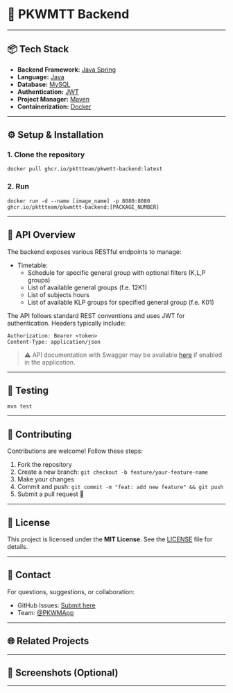 # 🚀 PKWMTT Backend

---

## 📦 Tech Stack

- **Backend Framework:** [Java Spring](https://spring.io/)
- **Language:** [Java](https://www.java.com/pl/)
- **Database:** [MySQL](https://www.mysql.com/)
- **Authentication:** [JWT](https://jwt.io/)
- **Project Manager:** [Maven](https://maven.apache.org/)
- **Containerization:** [Docker](https://www.docker.com/)

---

## ⚙️ Setup & Installation

### 1. Clone the repository

```shell
docker pull ghcr.io/pkttteam/pkwmtt-backend:latest
```

### 2. Run

```shell
docker run -d --name [image_name] -p 8080:8080 ghcr.io/pkttteam/pkwmttt-backend:[PACKAGE_NUMBER]
```

---

## 📮 API Overview

The backend exposes various RESTful endpoints to manage:

- Timetable:
    - Schedule for specific general group with optional filters (K,L,P groups)
    - List of available general groups (f.e. 12K1)
    - List of subjects hours
    - List of available KLP groups for specified general group (f.e. K01)

The API follows standard REST conventions and uses JWT for authentication. Headers typically include:

```
Authorization: Bearer <token>
Content-Type: application/json
```

> ⚠️ API documentation with Swagger may be available [here](http://localhost:8080/swagger-ui/index.html) if enabled in
> the application.

---

## 🧪 Testing

```shell
mvn test
```

---

## 🤝 Contributing

Contributions are welcome! Follow these steps:

1. Fork the repository
2. Create a new branch: `git checkout -b feature/your-feature-name`
3. Make your changes
4. Commit and push: `git commit -m "feat: add new feature" && git push`
5. Submit a pull request 🚀

---

## 📄 License

This project is licensed under the **MIT License**. See the [LICENSE](./LICENSE) file for details.

---

## 💬 Contact

For questions, suggestions, or collaboration:

- GitHub Issues: [Submit here](https://github.com/PKWMApp/PKWMTT-backend/issues)
- Team: [@PKWMApp](https://github.com/PKWMApp
  )

---

## 🌐 Related Projects

---

## 📸 Screenshots (Optional)

---



